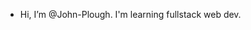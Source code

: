 - Hi, I’m @John-Plough. I'm learning fullstack web dev.

<!---
JohnnyDiabetes/JohnnyDiabetes is a ✨ special ✨ repository because its `README.md` (this file) appears on your GitHub profile.
You can click the Preview link to take a look at your changes.
--->
